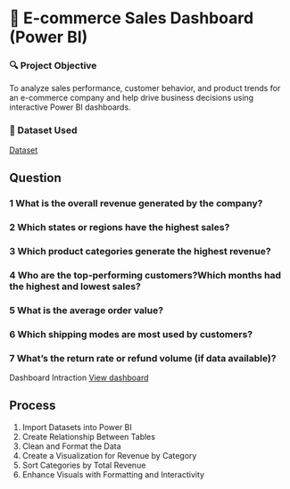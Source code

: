 # 🛒 E-commerce Sales Dashboard (Power BI)

### 🔍 Project Objective
To analyze sales performance, customer behavior, and product trends for an e-commerce company and help drive business decisions using interactive Power BI dashboards.
### 📁 Dataset Used
<a href="https://github.com/siddhantongithub/Data-analysis-/blob/main/Details.csv">
<a href="https://github.com/siddhantongithub/Data-analysis-/blob/main/Orders.csv">Dataset</a>

  
## Question
### 1 What is the overall revenue generated by the company?
### 2 Which states or regions have the highest sales?
### 3 Which product categories generate the highest revenue?
### 4 Who are the top-performing customers?Which months had the highest and lowest sales? 
### 5 What is the average order value?
### 6 Which shipping modes are most used by customers?
### 7 What’s the return rate or refund volume (if data available)?

Dashboard Intraction <a href="https://github.com/siddhantongithub/Data-analysis-/blob/main/E-Commerce%20sales%20.png">View dashboard</a> 

## Process
1. Import Datasets into Power BI
2. Create Relationship Between Tables
3. Clean and Format the Data
4. Create a Visualization for Revenue by Category
5. Sort Categories by Total Revenue
6. Enhance Visuals with Formatting and Interactivity
